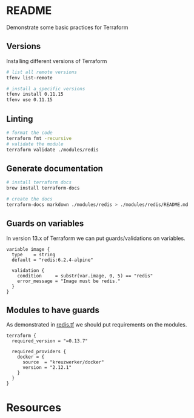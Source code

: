 # README

Demonstrate some basic practices for Terraform  

## Versions

Installing different versions of Terraform

```sh
# list all remote versions
tfenv list-remote

# install a specific versions
tfenv install 0.11.15
tfenv use 0.11.15
```

## Linting

```sh
# format the code
terraform fmt -recursive  
# validate the module
terraform validate ./modules/redis 
```

## Generate documentation

```sh
# install terraform docs
brew install terraform-docs

# create the docs
terraform-docs markdown ./modules/redis > ./modules/redis/README.md
```

## Guards on variables

In version 13.x of Terraform we can put guards/validations on variables.  

```hcl
variable image {
  type    = string
  default = "redis:6.2.4-alpine"

  validation {
    condition     = substr(var.image, 0, 5) == "redis"
    error_message = "Image must be redis."
  }
}
```

## Modules to have guards

As demonstrated in [redis.tf](../08_module/modules/redis/redis.tf) we should put requirements on the modules. 

```hcl
terraform {
  required_version = "=0.13.7"

  required_providers {
    docker = {
      source  = "kreuzwerker/docker"
      version = "2.12.1"
    }
  }
}
```

# Resources
 

